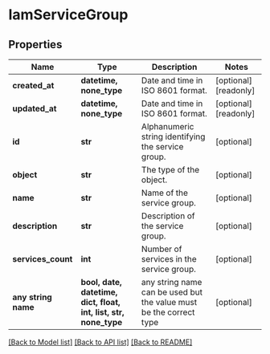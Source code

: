 # IamServiceGroup


## Properties
Name | Type | Description | Notes
------------ | ------------- | ------------- | -------------
**created_at** | **datetime, none_type** | Date and time in ISO 8601 format. | [optional] [readonly] 
**updated_at** | **datetime, none_type** | Date and time in ISO 8601 format. | [optional] [readonly] 
**id** | **str** | Alphanumeric string identifying the service group. | [optional] 
**object** | **str** | The type of the object. | [optional] 
**name** | **str** | Name of the service group. | [optional] 
**description** | **str** | Description of the service group. | [optional] 
**services_count** | **int** | Number of services in the service group. | [optional] 
**any string name** | **bool, date, datetime, dict, float, int, list, str, none_type** | any string name can be used but the value must be the correct type | [optional]

[[Back to Model list]](../README.md#documentation-for-models) [[Back to API list]](../README.md#documentation-for-api-endpoints) [[Back to README]](../README.md)


